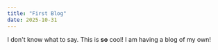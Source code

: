 ```yaml
---
title: "First Blog"
date: 2025-10-31
---
```

I don't know what to say. This is **so** cool! I am having a blog of my own!

